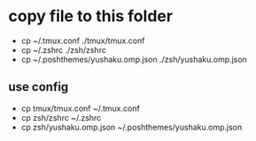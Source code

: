 # copy file to this folder

- cp ~/.tmux.conf ./tmux/tmux.conf
- cp ~/.zshrc ./zsh/zshrc
- cp ~/.poshthemes/yushaku.omp.json ./zsh/yushaku.omp.json

## use config

- cp tmux/tmux.conf ~/.tmux.conf
- cp zsh/zshrc ~/.zshrc
- cp zsh/yushaku.omp.json ~/.poshthemes/yushaku.omp.json
